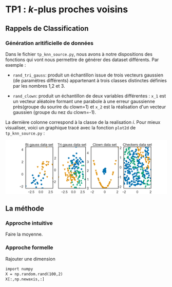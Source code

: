 # TP1 : $k$-plus proches voisins

## Rappels de Classification
### Génération aritificielle de données

Dans le fichier `tp_knn_source.py`, nous avons à notre dispositions des fonctions qui vont nous permettre de générer des dataset différents. Par exemple : 

- `rand_tri_gauss`: produit un échantillon issue de trois vecteurs gaussien (de paramètres différents) appartenant à trois classes distinctes définies par les nombres 1,2 et 3. 

- `rand_clown`: produit un échantillon de deux variables différentes : `x_1` est un vecteur aléatoire formant une parabole à une erreur gaussienne près(groupe du sourire du clown=1) et `x_2` est la réalisation d'un vecteur gaussien (groupe du nez du clown=-1).

La dernière colonne correspond à la classe de la realisation $i$.
Pour mieux visualiser, voici un graphique tracé avec la fonction `plot2d` de `tp_knn_source.py` : 

![](./plot/visu_data.png "Visualisation des datasets")
## La méthode

### Approche intuitive 

Faire la moyenne.


### Approche formelle

Rajouter une dimension 
```
import numpy
X = np.random.rand(100,2)
X[:,np.newaxis,:]
```